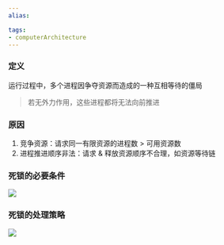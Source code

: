 ```yaml
---
alias:

tags:
- computerArchitecture 
---
```


### 定义

运行过程中，多个进程因争夺资源而造成的一种互相等待的僵局

> 若无外力作用，这些进程都将无法向前推进

### 原因

1.  竞争资源：请求同一有限资源的进程数 > 可用资源数
2.  进程推进顺序非法：请求 & 释放资源顺序不合理，如资源等待链
### 死锁的必要条件
![](https://img-blog.csdnimg.cn/img_convert/74e4d55eae179750d11e88dbfd23c0bc.png)
### 死锁的处理策略
![](https://img-blog.csdnimg.cn/img_convert/3da8c0adef483f1885ea7c0249066664.png)






